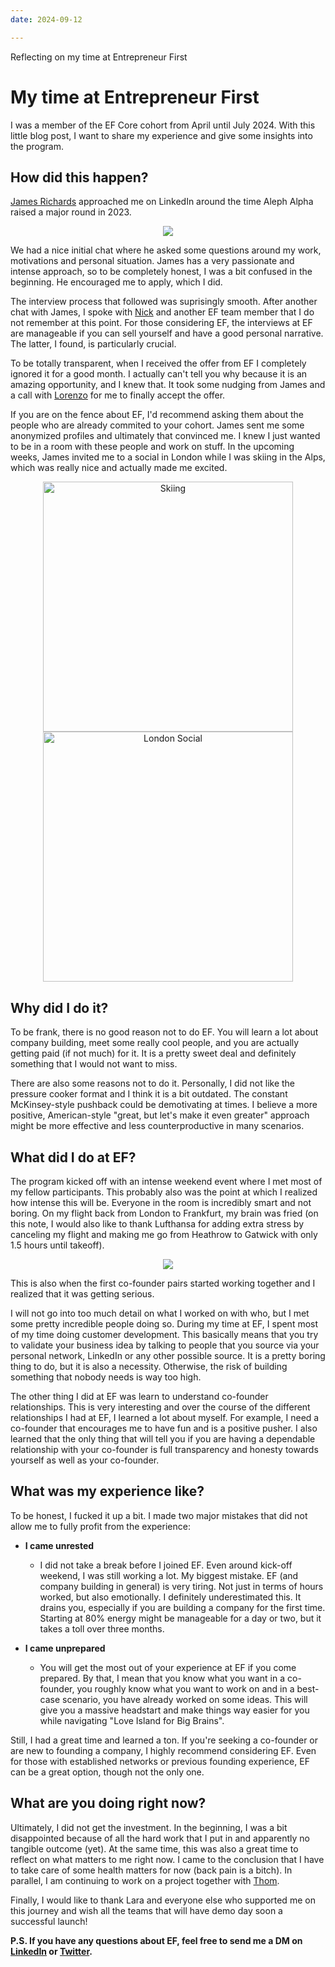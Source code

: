 ```yaml
---
date: 2024-09-12

---
```

Reflecting on my time at Entrepreneur First
 <!-- more -->
# My time at Entrepreneur First
I was a member of the EF Core cohort from April until July 2024. With this little blog post, I want to share my experience and give some insights into the program.

## How did this happen?
[James Richards](https://www.LinkedIn.com/in/james-richards-4baa73a7/) approached me on LinkedIn around the time Aleph Alpha raised a major round in 2023.

<p align="center">
  <img src="/assets/james_first_message.png" />
</p>

We had a nice initial chat where he asked some questions around my work, motivations and personal situation. James has a very passionate and intense approach, so to be completely honest, I was a bit confused in the beginning. He encouraged me to apply, which I did.

The interview process that followed was suprisingly smooth. After another chat with James, I spoke with [Nick](https://www.LinkedIn.com/in/nsopuch/) and another EF team member that I do not remember at this point. For those considering EF, the interviews at EF are manageable if you can sell yourself and have a good personal narrative. The latter, I found, is particularly crucial.

To be totally transparent, when I received the offer from EF I completely ignored it for a good month. I actually can't tell you why because it is an amazing opportunity, and I knew that. It took some nudging from James and a call with [Lorenzo](https://www.LinkedIn.com/in/lorenzo-foglianti/) for me to finally accept the offer. 

If you are on the fence about EF, I'd recommend asking them about the people who are already commited to your cohort. James sent me some anonymized profiles and ultimately that convinced me. I knew I just wanted to be in a room with these people and work on stuff. In the upcoming weeks, James invited me to a social in London while I was skiing in the Alps, which was really nice and actually made me excited. 

<p align="center">
  <img src="/assets/skiing.JPG" alt="Skiing" width="400" />
  <img src="/assets/london_social.JPG" alt="London Social" width="400" />
</p>

## Why did I do it?
To be frank, there is no good reason not to do EF. You will learn a lot about company building, meet some really cool people, and you are actually getting paid (if not much) for it. It is a pretty sweet deal and definitely something that I would not want to miss. 

There are also some reasons not to do it. Personally, I did not like the pressure cooker format and I think it is a bit outdated. The constant McKinsey-style pushback could be demotivating at times. I believe a more positive, American-style "great, but let's make it even greater" approach might be more effective and less counterproductive in many scenarios.

## What did I do at EF?
The program kicked off with an intense weekend event where I met most of my fellow participants. This probably also was the point at which I realized how intense this will be. Everyone in the room is incredibly smart and not boring. On my flight back from London to Frankfurt, my brain was fried (on this note, I would also like to thank Lufthansa for adding extra stress by canceling my flight and making me go from Heathrow to Gatwick with only 1.5 hours until takeoff). 

<p align="center">
  <img src="/assets/kick_off.jpg" />
</p>

This is also when the first co-founder pairs started working together and I realized that it was getting serious. 

I will not go into too much detail on what I worked on with who, but I met some pretty incredible people doing so. During my time at EF, I spent most of my time doing customer development. This basically means that you try to validate your business idea by talking to people that you source via your personal network, LinkedIn or any other possible source. It is a pretty boring thing to do, but it is also a necessity. Otherwise, the risk of building something that nobody needs is way too high. 

The other thing I did at EF was learn to understand co-founder relationships. This is very interesting and over the course of the different relationships I had at EF, I learned a lot about myself. For example, I need a co-founder that encourages me to have fun and is a positive pusher. I also learned that the only thing that will tell you if you are having a dependable relationship with your co-founder is full transparency and honesty towards yourself as well as your co-founder. 


## What was my experience like?
To be honest, I fucked it up a bit. I made two major mistakes that did not allow me to fully profit from the experience:

- **I came unrested**
    - I did not take a break before I joined EF. Even around kick-off weekend, I was still working a lot. My biggest mistake. EF (and company building in general) is very tiring. Not just in terms of hours worked, but also emotionally. I definitely underestimated this. It drains you, especially if you are building a company for the first time.  Starting at 80% energy might be manageable for a day or two, but it takes a toll over three months.

- **I came unprepared**
    - You will get the most out of your experience at EF if you come prepared. By that, I mean that you know what you want in a co-founder, you roughly know what you want to work on and in a best-case scenario, you have already worked on some ideas. This will give you a massive headstart and make things way easier for you while navigating "Love Island for Big Brains".
    
Still, I had a great time and learned a ton. If you're seeking a co-founder or are new to founding a company, I highly recommend considering EF. Even for those with established networks or previous founding experience, EF can be a great option, though not the only one.

## What are you doing right now?
Ultimately, I did not get the investment. In the beginning, I was a bit disappointed because of all the hard work that I put in and apparently no tangible outcome (yet). At the same time, this was also a great time to reflect on what matters to me right now. I came to the conclusion that I have to take care of some health matters for now (back pain is a bitch). In parallel, I am continuing to work on a project together with [Thom](https://www.LinkedIn.com/in/thomvandenhomberg/). 

Finally, I would like to thank Lara and everyone else who supported me on this journey and wish all the teams that will have demo day soon a successful launch! 

**P.S. If you have any questions about EF, feel free to send me a DM on [LinkedIn](https://www.LinkedIn.com/in/carl-philipp-senze-3250b9139/) or [Twitter](https://x.com/capsenz).**